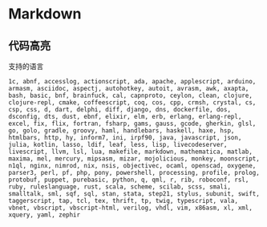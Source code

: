 # Markdown

## 代码高亮

支持的语言

`1c, abnf, accesslog, actionscript, ada, apache, applescript, arduino, armasm, asciidoc, aspectj, autohotkey, autoit, avrasm, awk, axapta, bash, basic, bnf, brainfuck, cal, capnproto, ceylon, clean, clojure, clojure-repl, cmake, coffeescript, coq, cos, cpp, crmsh, crystal, cs, csp, css, d, dart, delphi, diff, django, dns, dockerfile, dos, dsconfig, dts, dust, ebnf, elixir, elm, erb, erlang, erlang-repl, excel, fix, flix, fortran, fsharp, gams, gauss, gcode, gherkin, glsl, go, golo, gradle, groovy, haml, handlebars, haskell, haxe, hsp, htmlbars, http, hy, inform7, ini, irpf90, java, javascript, json, julia, kotlin, lasso, ldif, leaf, less, lisp, livecodeserver, livescript, llvm, lsl, lua, makefile, markdown, mathematica, matlab, maxima, mel, mercury, mipsasm, mizar, mojolicious, monkey, moonscript, n1ql, nginx, nimrod, nix, nsis, objectivec, ocaml, openscad, oxygene, parser3, perl, pf, php, pony, powershell, processing, profile, prolog, protobuf, puppet, purebasic, python, q, qml, r, rib, roboconf, rsl, ruby, ruleslanguage, rust, scala, scheme, scilab, scss, smali, smalltalk, sml, sqf, sql, stan, stata, step21, stylus, subunit, swift, taggerscript, tap, tcl, tex, thrift, tp, twig, typescript, vala, vbnet, vbscript, vbscript-html, verilog, vhdl, vim, x86asm, xl, xml, xquery, yaml, zephir`